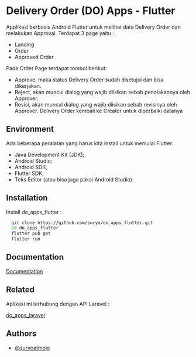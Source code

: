 
# Delivery Order (DO) Apps - Flutter

Applikasi berbasis Android Flutter untuk melihat data Delivery Order dan melakukan Approval. Terdapat 3 page yaitu :
- Landing
- Order 
- Approved Order

Pada Order Page terdapat tombol berikut: 
- Approve, maka status Delivery Order sudah disetujui dan bisa dikerjakan. 
- Reject, akan muncul dialog yang wajib diisikan sebab penolakannya oleh Approver. 
- Revisi, akan muncul dialog yang wajib diisikan sebab revisinya oleh Approver. Delivery Order kembali ke Creator untuk diperbaiki datanya


## Environment

Ada beberapa peralatan yang harus kita install untuk memulai Flutter:

- Java Development Kit (JDK);
- Android Studio;
- Android SDK;
- Flutter SDK;
- Teks Editor (atau bisa juga pakai Android Studio).


## Installation

Install do_apps_flutter :

```bash
  git clone https://github.com/suryo/do_apps_flutter.git
  cd do_apps_flutter
  flutter pub get
  flutter run
```

    
## Documentation

[Documentation](https://linktodocumentation)


## Related

Aplikasi ini terhubung dengan API Laravel :

[do_apps_laravel](https://github.com/suryo/do_apps_laravel)


## Authors

- [@suryoatmojo](https://www.github.com/suryo)
